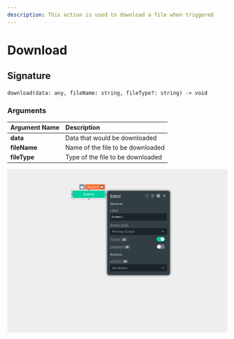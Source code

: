 ```yaml
---
description: This action is used to download a file when triggered
---
```


# Download

## Signature

```text
download(data: any, fileName: string, fileType?: string) -> void
```

### Arguments

| **Argument Name** | **Description** |
| :--- | :--- |
| **data** | Data that would be downloaded |
| **fileName** | Name of the file to be downloaded |
| **fileType** | Type of the file to be downloaded |

![Click to expand](../.gitbook/assets/download.gif)

